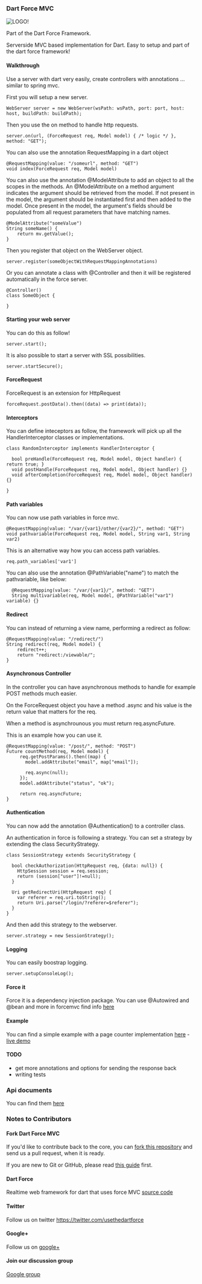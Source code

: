 ### Dart Force MVC ###

![LOGO!](https://raw.github.com/jorishermans/dart-force/master/resources/dart_force_logo.jpg)

Part of the Dart Force Framework.

Serverside MVC based implementation for Dart. Easy to setup and part of the dart force framework!

#### Walkthrough ####

Use a server with dart very easily, create controllers with annotations ... similar to spring mvc.

First you will setup a new server.

	WebServer server = new WebServer(wsPath: wsPath, port: port, host: host, buildPath: buildPath);
	
Then you use the on method to handle http requests.

	server.on(url, (ForceRequest req, Model model) { /* logic */ }, method: "GET");
	
You can also use the annotation RequestMapping in a dart object

	@RequestMapping(value: "/someurl", method: "GET")
	void index(ForceRequest req, Model model)
	
You can also use the annotation @ModelAttribute to add an object to all the scopes in the methods.
An @ModelAttribute on a method argument indicates the argument should be retrieved from the model. If not present in the model, the argument should be instantiated first and then added to the model. Once present in the model, the argument's fields should be populated from all request parameters that have matching names.

	@ModelAttribute("someValue")
	String someName() {
		return mv.getValue();
	}
	
Then you register that object on the WebServer object.

	server.register(someObjectWithRequestMappingAnnotations)
	
Or you can annotate a class with @Controller and then it will be registered automatically in the force server.

	@Controller()
	class SomeObject {
	
	}

#### Starting your web server ####

You can do this as follow!

	server.start();
	
It is also possible to start a server with SSL possibilities.

	server.startSecure();

#### ForceRequest ####

ForceRequest is an extension for HttpRequest

	forceRequest.postData().then((data) => print(data));
	
#### Interceptors ####

You can define inteceptors as follow, the framework will pick up all the HandlerInterceptor classes or implementations.

	class RandomInterceptor implements HandlerInterceptor {
  
	  bool preHandle(ForceRequest req, Model model, Object handler) { return true; }
	  void postHandle(ForceRequest req, Model model, Object handler) {}
	  void afterCompletion(ForceRequest req, Model model, Object handler) {}
	  
	}

#### Path variables ####

You can now use path variables in force mvc.

	@RequestMapping(value: "/var/{var1}/other/{var2}/", method: "GET")
	void pathvariable(ForceRequest req, Model model, String var1, String var2)

This is an alternative way how you can access path variables.

	req.path_variables['var1']

You can also use the annotation @PathVariable("name") to match the pathvariable, like below:

	  @RequestMapping(value: "/var/{var1}/", method: "GET")
	  String multivariable(req, Model model, @PathVariable("var1") variable) {}

#### Redirect ####

You can instead of returning a view name, performing a redirect as follow:

	@RequestMapping(value: "/redirect/")
  	String redirect(req, Model model) {
    	redirect++;
    	return "redirect:/viewable/";
  	}
  	
#### Asynchronous Controller ####

In the controller you can have asynchronous methods to handle for example POST methods much easier.

On the ForceRequest object you have a method .async and his value is the return value that matters for the req.

When a method is asynchrounous you must return req.asyncFuture.

This is an example how you can use it.

	@RequestMapping(value: "/post/", method: "POST")
	Future countMethod(req, Model model) {
	     req.getPostParams().then((map) {
	       model.addAttribute("email", map["email"]);
	       
	       req.async(null);
	     });
	     model.addAttribute("status", "ok");
	     
	     return req.asyncFuture;
	}

#### Authentication ####

You can now add the annotation @Authentication() to a controller class.

An authentication in force is following a strategy.
You can set a strategy by extending the class SecurityStrategy.

	class SessionStrategy extends SecurityStrategy {
	  
	  bool checkAuthorization(HttpRequest req, {data: null}) {
	    HttpSession session = req.session;
	    return (session["user"]!=null);
	  }   
	  
	  Uri getRedirectUri(HttpRequest req) {
	    var referer = req.uri.toString();
	    return Uri.parse("/login/?referer=$referer");
	  }
	} 
	
And then add this strategy to the webserver.

	server.strategy = new SessionStrategy();
	
#### Logging ####

You can easily boostrap logging.

	server.setupConsoleLog();

#### Force it ####

Force it is a dependency injection package.
You can use @Autowired and @bean and more in forcemvc find info [here](https://github.com/jorishermans/dart-force_it)


#### Example ####

You can find a simple example with a page counter implementation [here](https://github.com/jorishermans/dart-forcemvc-example) - [live demo](http://forcemvc.herokuapp.com/)

#### TODO ####

- get more annotations and options for sending the response back
- writing tests

### Api documents ###

You can find them [here](https://jorishermans.github.io/dart-forcemvc/api/index.html) 

### Notes to Contributors ###

#### Fork Dart Force MVC ####

If you'd like to contribute back to the core, you can [fork this repository](https://help.github.com/articles/fork-a-repo) and send us a pull request, when it is ready.

If you are new to Git or GitHub, please read [this guide](https://help.github.com/) first.

#### Dart Force ####

Realtime web framework for dart that uses force MVC [source code](https://github.com/jorishermans/dart-force)

#### Twitter ####

Follow us on twitter https://twitter.com/usethedartforce

#### Google+ ####

Follow us on [google+](https://plus.google.com/111406188246677273707)

#### Join our discussion group ####

[Google group](https://groups.google.com/forum/#!forum/dart-force)